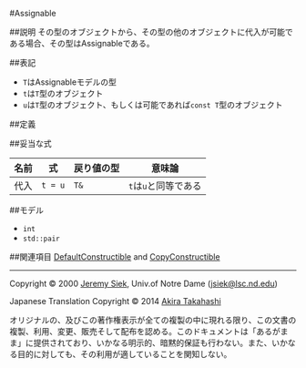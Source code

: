 #Assignable

##説明
その型のオブジェクトから、その型の他のオブジェクトに代入が可能である場合、その型はAssignableである。


##表記
- `T`はAssignableモデルの型
- `t`は`T`型のオブジェクト
- `u`は`T`型のオブジェクト、もしくは可能であれば`const T`型のオブジェクト


##定義

##妥当な式

| 名前 | 式 | 戻り値の型 | 意味論 |
|------|----|------------|--------|
| 代入 | `t = u` | `T&` | `t`は`u`と同等である |


##モデル
- `int`
- `std::pair`


##関連項目
[DefaultConstructible](http://www.sgi.com/tech/stl/DefaultConstructible.html) and [CopyConstructible](./CopyConstructible.md)


***
Copyright © 2000 [Jeremy Siek](http://www.lsc.nd.edu/~jsiek), Univ.of Notre Dame (<jsiek@lsc.nd.edu>)

Japanese Translation Copyright © 2014 [Akira Takahashi](mailto:faithandbrave@gmail.com)

オリジナルの、及びこの著作権表示が全ての複製の中に現れる限り、この文書の複製、利用、変更、販売そして配布を認める。このドキュメントは「あるがまま」に提供されており、いかなる明示的、暗黙的保証も行わない。また、いかなる目的に対しても、その利用が適していることを関知しない。


